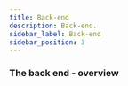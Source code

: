 ```yaml
---
title: Back-end
description: Back-end.
sidebar_label: Back-end
sidebar_position: 3
---
```


### The back end - overview


